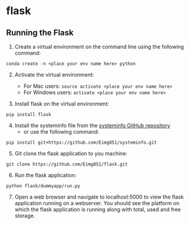 # flask

## Running the Flask

1. Create a virtual environment on the command line using the following command:
```
conda create -n <place your env name here> python
```
  
  

2. Activate the virtual environment:
    - For Mac users:         ```source activate <place your env name here>```
    - For Windows users:       ```activate <place your env name here>```
   
   
   
3. Install flask on the virtual environment:
``` 
pip install flask
```
    
    
    
4. Install the systeminfo file from the [systeminfo GitHub repository](https://github.com/Eimg851/systeminfo.git)
    - or use the following command:
```
pip install git+https://github.com/Eimg851/systeminfo.git
```
 
 
 
5. Git clone the flask application to you machine:
```
git clone https://github.com/Eimg851/flask.git
```
  
  
  
6. Run the flask application:
``` 
python flask/dummyapp/run.py
```
  
  
  
7. Open a web browser and navigate to localhost:5000 to view the flask application running on a webserver. You should see the platform on which the flask application is running along with total, used and free storage. 

    

